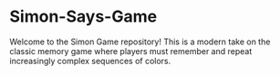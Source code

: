 # Simon-Says-Game
Welcome to the Simon Game repository! This is a modern take on the classic memory game where players must remember and repeat increasingly complex sequences of colors.  
